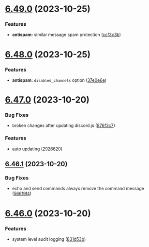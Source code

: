 # [6.49.0](https://github.com/onesoft-sudo/sudobot/compare/v6.48.0...v6.49.0) (2023-10-25)


### Features

* **antispam:** similar message spam protection ([ccf3c3b](https://github.com/onesoft-sudo/sudobot/commit/ccf3c3b35ad2132a448676548895087e09556aa6))



# [6.48.0](https://github.com/onesoft-sudo/sudobot/compare/v6.47.0...v6.48.0) (2023-10-25)


### Features

* **antispam:** `disabled_channels` option ([37e0e6e](https://github.com/onesoft-sudo/sudobot/commit/37e0e6ee9235f7216e99d9c7dbdc635b51ccc26b))



# [6.47.0](https://github.com/onesoft-sudo/sudobot/compare/v6.46.1...v6.47.0) (2023-10-20)


### Bug Fixes

* broken changes after updating discord.js ([876f3c7](https://github.com/onesoft-sudo/sudobot/commit/876f3c76debe3dcb10e3d9426e6390cd35828c02))


### Features

* auto updating ([2926620](https://github.com/onesoft-sudo/sudobot/commit/2926620c79412d3619ff5f19d7d6e99895c27c7a))



## [6.46.1](https://github.com/onesoft-sudo/sudobot/compare/v6.46.0...v6.46.1) (2023-10-20)


### Bug Fixes

* echo and send commands always remove the command message ([566f9f4](https://github.com/onesoft-sudo/sudobot/commit/566f9f48bbdb9c984b150010b30bf40753c5093e))



# [6.46.0](https://github.com/onesoft-sudo/sudobot/compare/v6.45.0...v6.46.0) (2023-10-20)


### Features

* system level audit logging ([831d53b](https://github.com/onesoft-sudo/sudobot/commit/831d53b8854ea05d837ad7c3ecb2f64bbffe3141))



